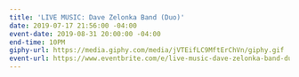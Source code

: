 ```yaml
---
title: 'LIVE MUSIC: Dave Zelonka Band (Duo)'
date: 2019-07-17 21:56:00 -04:00
event-date: 2019-08-31 20:00:00 -04:00
end-time: 10PM
giphy-url: https://media.giphy.com/media/jVTEifLC9MftErChVn/giphy.gif
event-url: https://www.eventbrite.com/e/live-music-dave-zelonka-band-duo-tickets-65761076149
---
```


